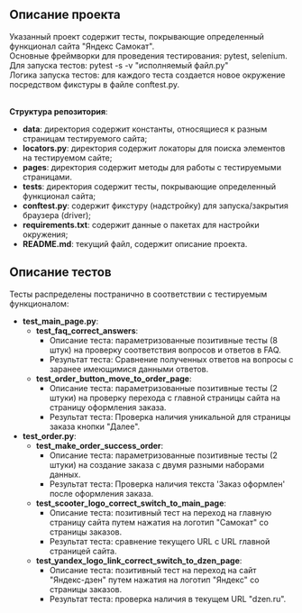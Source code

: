 ## Описание проекта
Указанный проект содержит тесты, покрывающие определенный функционал сайта "Яндекс Самокат".<br>
Основные фреймворки для проведения тестирования: pytest, selenium.<br>
Для запуска тестов: pytest -s -v "исполняемый файл.py" <br>
Логика запуска тестов: для каждого теста создается новое окружение посредством фикстуры в файле conftest.py.<br><br>

**Структура репозитория**:
- **data**: директория содержит константы, относящиеся к разным страницам тестируемого сайта;
- **locators.py**: директория содержит локаторы для поиска элементов на тестируемом сайте;
- **pages**: директория содержит методы для работы с тестируемыми страницами.
- **tests**: директория содержит тесты, покрывающие определенный функционал сайта;
- **conftest.py**: содержит фикстуру (надстройку) для запуска/закрытия браузера (driver);
- **requirements.txt**: содержит данные о пакетах для настройки окружения;
- **README.md**: текущий файл, содержит описание проекта.


## Описание тестов
Тесты распределены постранично в соответствии с тестируемым функционалом:
- **test_main_page.py**:
    - **test_faq_correct_answers**:
        - Описание теста: параметризованные позитивные тесты (8 штук) на проверку соответствия вопросов и ответов в FAQ. 
        - Результат теста: Сравнение полученных ответов на вопросы с заранее имеющимися данными ответов.
    - **test_order_button_move_to_order_page**:
        - Описание теста: параметризованные позитивные тесты (2 штуки) на проверку перехода с главной страницы сайта на страницу оформления заказа.
        - Результат теста: Проверка наличия уникальной для страницы заказа кнопки "Далее".
- **test_order.py**:
    - **test_make_order_success_order**:
        - Описание теста: параметризованные позитивные тесты (2 штуки) на создание заказа с двумя разными наборами данных.
        - Результат теста: Проверка наличия текста 'Заказ оформлен' после оформления заказа.
    - **test_scooter_logo_correct_switch_to_main_page**:
        - Описание теста: позитивный тест на переход на главную страницу сайта путем нажатия на логотип "Самокат" со страницы заказов.
        - Результат теста: сравнение текущего URL с URL главной страницей сайта.
    - **test_yandex_logo_link_correct_switch_to_dzen_page**:
        - Описание теста: позитивный тест на переход на сайт "Яндекс-дзен" путем нажатия на логотип "Яндекс" со страницы заказов.
        - Результат теста: проверка наличия в текущем URL "dzen.ru".

